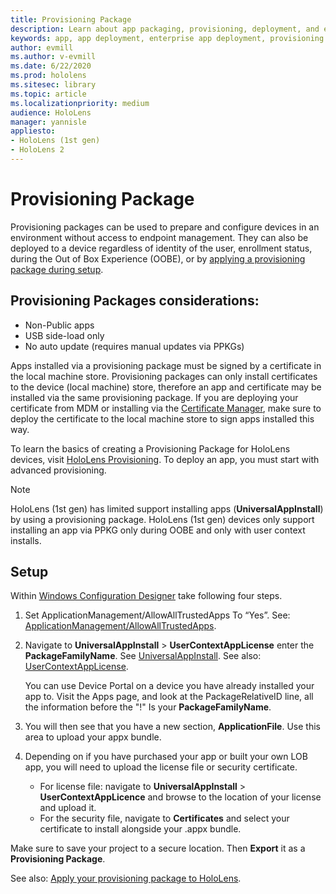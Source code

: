 ```yaml
---
title: Provisioning Package
description: Learn about app packaging, provisioning, deployment, and enterprise app deployment for HoloLens devices.
keywords: app, app deployment, enterprise app deployment, provisioning 
author: evmill
ms.author: v-evmill
ms.date: 6/22/2020
ms.prod: hololens
ms.sitesec: library
ms.topic: article
ms.localizationpriority: medium
audience: HoloLens
manager: yannisle
appliesto:
- HoloLens (1st gen)
- HoloLens 2
---
```


# Provisioning Package

Provisioning packages can be used to prepare and configure devices in an environment without access to endpoint management. They can also be deployed to a device regardless of identity of the user, enrollment status, during the Out of Box Experience (OOBE), or by [applying a provisioning package during setup](https://docs.microsoft.com/hololens/hololens-provisioning##apply-a-provisioning-package-to-hololens-during-setup).

## Provisioning Packages considerations:

* Non-Public apps
* USB side-load only
* No auto update (requires manual updates via PPKGs)

Apps installed via a provisioning package must be signed by a certificate in the local machine store. Provisioning packages can only install certificates to the device (local machine) store, therefore an app and certificate may be installed via the same provisioning package. If you are deploying your certificate from MDM or installing via the [Certificate Manager](certificate-manager.md), make sure to deploy the certificate to the local machine store to sign apps installed this way.

To learn the basics of creating a Provisioning Package for HoloLens devices, visit [HoloLens Provisioning](https://docs.microsoft.com/hololens/hololens-provisioning). To deploy an app, you must start with advanced provisioning.

> [!NOTE]
> HoloLens (1st gen) has limited support installing apps (**UniversalAppInstall**) by using a provisioning package. HoloLens (1st gen) devices only support installing an app via PPKG only during OOBE and only with user context installs.

## Setup

Within [Windows Configuration Designer](https://www.microsoft.com/store/productId/9NBLGGH4TX22) take following four steps.

1. Set ApplicationManagement/AllowAllTrustedApps To “Yes”. See: [ApplicationManagement/AllowAllTrustedApps](https://docs.microsoft.com/windows/client-management/mdm/policy-csp-applicationmanagement#applicationmanagement-allowalltrustedapps).

2. Navigate to **UniversalAppInstall** > **UserContextAppLicense** enter the **PackageFamilyName**. See [UniversalAppInstall](https://docs.microsoft.com/windows/configuration/wcd/wcd-universalappinstall). See also: [UserContextAppLicense](https://docs.microsoft.com/windows/configuration/wcd/wcd-universalappinstall#usercontextapplicense).

   You can use Device Portal on a device you have already installed your app to. Visit the Apps page, and look at the PackageRelativeID line, all the information before the "!" Is your **PackageFamilyName**.

3. You will then see that you have a new section, **ApplicationFile**. Use this area to upload your appx bundle.

4. Depending on if you have purchased your app or built your own LOB app, you will need to upload the license file or security certificate.

    - For license file: navigate to **UniversalAppInstall** > **UserContextAppLicence** and browse to the location of your license and upload it.
    - For the security file, navigate to **Certificates** and select your certificate to install alongside your .appx bundle.

Make sure to save your project to a secure location. Then **Export** it as a **Provisioning Package**.  

See also: [Apply your provisioning package to HoloLens](https://docs.microsoft.com/hololens/hololens-provisioning#apply-a-provisioning-package-to-hololens-during-setup).
